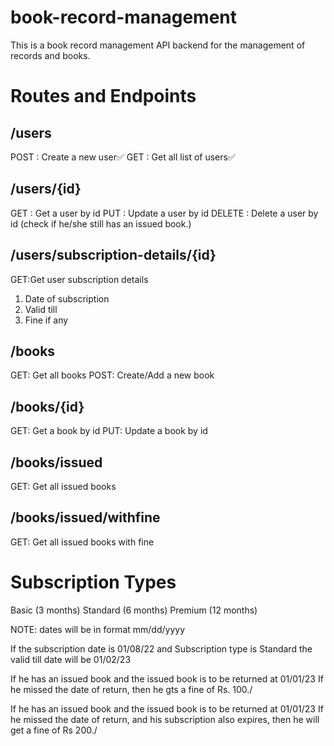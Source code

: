 # book-record-management

This is a book record management API backend for the management of records and books.

# Routes and Endpoints

## /users

POST : Create a new user✅
GET : Get all list of users✅

## /users/{id}

GET : Get a user by id
PUT : Update a user by id
DELETE : Delete a user by id (check if he/she still has an issued book.)

## /users/subscription-details/{id}

GET:Get user subscription details

1. Date of subscription
2. Valid till
3. Fine if any

## /books

GET: Get all books
POST: Create/Add a new book

## /books/{id}

GET: Get a book by id
PUT: Update a book by id

## /books/issued

GET: Get all issued books

## /books/issued/withfine

GET: Get all issued books with fine

# Subscription Types

Basic (3 months) Standard (6 months) Premium (12 months)

NOTE: dates will be in format mm/dd/yyyy

If the subscription date is 01/08/22 and Subscription type is Standard the valid till date will be 01/02/23

If he has an issued book and the issued book is to be returned at 01/01/23 If he missed the date of return, then he gts a fine of Rs. 100./

If he has an issued book and the issued book is to be returned at 01/01/23 If he missed the date of return, and his subscription also expires, then he will get a fine of Rs 200./
